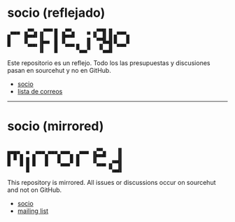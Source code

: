 # socio (reflejado)

```
 ▄▄▄ ▗▞▀▚▖▗▞▀▀▘█ ▗▞▀▚▖   ▗▖▗▞▀▜▌▐▌ ▄▄▄
█    ▐▛▀▀▘▐▌   █ ▐▛▀▀▘   ▗▖▝▚▄▟▌▐▌█   █
█    ▝▚▄▄▖▐▛▀▘ █ ▝▚▄▄▖▄  ▐▌  ▗▞▀▜▌▀▄▄▄▀
          ▐▌   █      ▀▄▄▞▘  ▝▚▄▟▌
```

Este repositorio es un reflejo. Todo los las presupuestas y discusiones pasan en
sourcehut y no en GitHub.

- [socio][repo]
- [lista de correos][ml]

---

# socio (mirrored)

```

▄▄▄▄  ▄  ▄▄▄ ▄▄▄ ▄▄▄   ▄▄▄ ▗▞▀▚▖   ▐▌
█ █ █ ▄ █   █   █   █ █    ▐▛▀▀▘   ▐▌
█   █ █ █   █   ▀▄▄▄▀ █    ▝▚▄▄▖▗▞▀▜▌
      █                         ▝▚▄▟▌
```

This repository is mirrored. All issues or discussions occur on sourcehut and
not on GitHub.

- [socio][repo]
- [mailing list][ml]

[repo]: https://git.sr.ht/~rogeruiz/socio
[ml]: https://lists.sr.ht/~rogeruiz/bandeja-paisa
